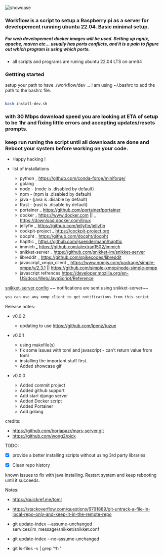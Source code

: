 ![showcase](https://raw.githubusercontent.com/Nllii/workflow/master/scripts/gif/Jun-27-2022%2016-11-42.gif)


###  Workflow is a script to setup a Raspberry pi as a server for developement running ubuntu 22.04. Basic minimal setup.
    




##### For web developement docker images will be used. Setting up ngnix, apache, maven etc... usually has ports conflicts, and it is a pain to figure out which program is using which ports. 

- all scripts and programs are runing ubuntu 22.04 LTS on arm64 

### Gettting started
setup your path to have ./workflow/dev
... I am using ~/.bashrc to add the path to the bashrc file.
```bash 

bash install-dev.sh 

```
### with 30 Mbps download speed you are looking at ETA of setup to be 1hr and fixing little errors and accepting updates/resets prompts. 

### keep run runing the script until all downloads are done and Reboot your system before working on your code. 

- Happy hacking !




- list of installations
    - python _ https://github.com/conda-forge/miniforge/
    - golang
    - node - (node is .disabled by default) 
    - npm - (npm is .disabled by default)
    - java - (java is .disable by default) 
    - Rust - (rust is .disable by default)
    - portainer _ https://github.com/portainer/portainer
    - docker _ https://www.docker.com || _ https://download.docker.com/linux
    - jellyfin _ https://github.com/jellyfin/jellyfin
    - cockpit-project _ https://cockpit-project.org
    - docpht _ https://github.com/docpht/docpht
    - hapttic _ https://github.com/jsoendermann/hapttic
    - immich _ https://github.com/alextran1502/immich
    - snikket-server _ https://github.com/snikket-im/snikket-server
    - libreddit _ https://github.com/spikecodes/libreddit
    - javascript_xmpp_client _ https://www.npmjs.com/package/simple-xmpp/v/2.3.1 || https://github.com/simple-xmpp/node-simple-xmpp
    - javascript refrences https://developer.mozilla.org/en-US/docs/Web/JavaScript/Reference
    


[snikket-server config](https://github.com/Nllii/workflow/blob/9ca64008ff525d0f85f36260d120f38d8dcbce5c/workflow.settings.toml#L18)
~~ notifications are sent using snikket-server~~
```bash
you can use any xmmp client to get notifications from this script
```








Release notes:



- v0.0.2 
    - updating to use https://github.com/lpenz/tuzue
    




- v0.0.1 
    - using makefile(s)
    - fix some issues with toml and javascript - can't return value from toml 
    - installing the important stuff first.
    - Added showcase gif




- v0.0.0
    - Added commit project
    - Added github support
    - Add start django server
    - Added Docker script 
    - Added Portainer
    - Add golang 






credits:

-  https://github.com/borjapazr/mars-server.git
-  https://github.com/wong2/pick
 
TODO:
- [x] provide a better installing scripts without using 3rd party libraries
- [x] Clean repo history 


known issues to fix with java installing. 
Restart system and keep rebooting until it succeeds.





Notes: 
- https://quickref.me/toml
- https://stackoverflow.com/questions/6791889/git-untrack-a-file-in-local-repo-only-and-keep-it-in-the-remote-repo


- git update-index --assume-unchanged services/im_message/snikket/snikket.conf

- git update-index --no-assume-unchanged <file>

- git ls-files -v | grep '^h '
